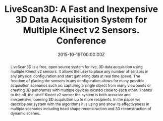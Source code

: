 ---
title: "LiveScan3D: A Fast and Inexpensive 3D Data Acquisition System for Multiple Kinect v2 Sensors. Conference"

# Authors
# If you created a profile for a user (e.g. the default `admin` user), write the username (folder name) here 
# and it will be replaced with their full name and linked to their profile.
authors:
- Marek Kowalski
- Jacek Naruniec
- admin




date: "2015-10-19T00:00:00Z"
doi: ""

# Schedule page publish date (NOT publication's date).
publishDate:  "2015-10-19T00:00:00Z"

# Publication type.
# Legend: 0 = Uncategorized; 1 = Conference paper; 2 = Journal article;
# 3 = Preprint / Working Paper; 4 = Report; 5 = Book; 6 = Book section;
# 7 = Thesis; 8 = Patent
publication_types: ["1"]

# Publication name and optional abbreviated publication name.
publication: International Conference on 3D Vision
publication_short: International Conference on 3D Vision

abstract: "LiveScan3D is a free, open source system for live, 3D data acquisition using multiple Kinect v2 sensors. It allows the user to place any number of sensors in any physical configuration and start gathering data at real time speed. The freedom of placing the sensors in any configuration allows for many possible acquisition scenarios such as: capturing a single object from many viewpoints or creating 3D panoramas with multiple devices located close to each other. Thanks to the off-the-shelf Kinect v2 sensor the system is both accurate and inexpensive, opening 3D acquisition up to more recipients. In the paper we describe our system with the algorithms it is using and show its effectiveness in multiple scenarios including head shape reconstruction and 3D reconstruction of dynamic scenes.."
# Summary. An optional shortened abstract.
summary: "LiveScan3D is a free, open source system for live, 3D data acquisition using multiple Kinect v2 sensors. It allows the user to place any number of sensors in any physical configuration and start gathering data at real time speed. The freedom of placing the sensors in any configuration allows for many possible acquisition scenarios such as: capturing a single object from many viewpoints or creating 3D panoramas with multiple devices located close to each other. Thanks to the off-the-shelf Kinect v2 sensor the system is both accurate and inexpensive, opening 3D acquisition up to more recipients. In the paper we describe our system with the algorithms it is using and show its effectiveness in multiple scenarios including head shape reconstruction and 3D reconstruction of dynamic scenes."

tags: []

# Display this page in the Featured widget?
featured: true

# Custom links (uncomment lines below)
# links:
# - name: Custom Link
#   url: http://example.org

url_pdf: 'https://ieeexplore.ieee.org/document/7335499'
url_code: ''
url_dataset: ''
url_poster: ''
url_project: ''
url_slides: ''
url_source: ''
url_video: ''

# Featured image
# To use, add an image named `featured.jpg/png` to your page's folder. 


# image:
#   caption: 'Image credit: [**Unsplash**](https://unsplash.com/photos/pLCdAaMFLTE)'
#   focal_point: ""
#   preview_only: false

# Associated Projects (optional).
#   Associate this publication with one or more of your projects.
#   Simply enter your project's folder or file name without extension.
#   E.g. `internal-project` references `content/project/internal-project/index.md`.
#   Otherwise, set `projects: []`.
projects: []

# Slides (optional).
#   Associate this publication with Markdown slides.
#   Simply enter your slide deck's filename without extension.
#   E.g. `slides: "example"` references `content/slides/example/index.md`.
#   Otherwise, set `slides: ""`.
slides: ""

# code: "www.github.com"
---